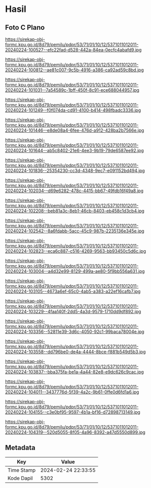 # Hasil

## Foto C Plano

https://sirekap-obj-formc.kpu.go.id/8d79/pemilu/pdpr/53/71/01/10/12/5371011012011-20240224-100527--efc22fad-d528-442a-84ea-0ecfc4abafd9.jpg

https://sirekap-obj-formc.kpu.go.id/8d79/pemilu/pdpr/53/71/01/10/12/5371011012011-20240224-100812--ae81c007-9c5b-4916-a386-ca92ad59c8bd.jpg

https://sirekap-obj-formc.kpu.go.id/8d79/pemilu/pdpr/53/71/01/10/12/5371011012011-20240224-101031--7a54589c-1bff-450f-8c91-ece688044957.jpg

https://sirekap-obj-formc.kpu.go.id/8d79/pemilu/pdpr/53/71/01/10/12/5371011012011-20240224-101249--f0f074da-cd91-4100-b414-498fbadc3336.jpg

https://sirekap-obj-formc.kpu.go.id/8d79/pemilu/pdpr/53/71/01/10/12/5371011012011-20240224-101446--e8de08a4-6fee-476d-a912-428ba2b7566e.jpg

https://sirekap-obj-formc.kpu.go.id/8d79/pemilu/pdpr/53/71/01/10/12/5371011012011-20240224-101644--ab5c8402-21e6-4ee3-9b19-79de6587ee92.jpg

https://sirekap-obj-formc.kpu.go.id/8d79/pemilu/pdpr/53/71/01/10/12/5371011012011-20240224-101836--25354230-cc3d-4348-9ec7-e091152bd494.jpg

https://sirekap-obj-formc.kpu.go.id/8d79/pemilu/pdpr/53/71/01/10/12/5371011012011-20240224-102034--d69e6282-478c-4415-bb67-49fdb16f49a8.jpg

https://sirekap-obj-formc.kpu.go.id/8d79/pemilu/pdpr/53/71/01/10/12/5371011012011-20240224-102208--beb81a3c-8eb1-46cb-8403-eb458c1d3cb4.jpg

https://sirekap-obj-formc.kpu.go.id/8d79/pemilu/pdpr/53/71/01/10/12/5371011012011-20240224-102542--8a6fdabb-5acc-45c9-987b-2235136e345e.jpg

https://sirekap-obj-formc.kpu.go.id/8d79/pemilu/pdpr/53/71/01/10/12/5371011012011-20240224-102823--eca6c887-c516-4269-9563-bb93450c5d6c.jpg

https://sirekap-obj-formc.kpu.go.id/8d79/pemilu/pdpr/53/71/01/10/12/5371011012011-20240224-103004--a4d32e99-8129-499a-ae80-5f9bb556a631.jpg

https://sirekap-obj-formc.kpu.go.id/8d79/pemilu/pdpr/53/71/01/10/12/5371011012011-20240224-103105--4673a6ef-65c0-4ab5-a383-a22ef16cafb7.jpg

https://sirekap-obj-formc.kpu.go.id/8d79/pemilu/pdpr/53/71/01/10/12/5371011012011-20240224-103229--4faa140f-2dd5-4a3d-9579-1710dd9df892.jpg

https://sirekap-obj-formc.kpu.go.id/8d79/pemilu/pdpr/53/71/01/10/12/5371011012011-20240224-103356--52811e39-3d6c-4050-92c1-99baca78004e.jpg

https://sirekap-obj-formc.kpu.go.id/8d79/pemilu/pdpr/53/71/01/10/12/5371011012011-20240224-103558--dd796be0-de4a-4444-8bce-f881b549d5b3.jpg

https://sirekap-obj-formc.kpu.go.id/8d79/pemilu/pdpr/53/71/01/10/12/5371011012011-20240224-103837--bba375fa-be1a-4a44-82e8-e9dc626c9cac.jpg

https://sirekap-obj-formc.kpu.go.id/8d79/pemilu/pdpr/53/71/01/10/12/5371011012011-20240224-104011--3437776d-5f39-4a2c-9b61-0ffe0d6fd1a6.jpg

https://sirekap-obj-formc.kpu.go.id/8d79/pemilu/pdpr/53/71/01/10/12/5371011012011-20240224-104155--c3e0bf95-9597-4b1a-bf16-d72898713149.jpg

https://sirekap-obj-formc.kpu.go.id/8d79/pemilu/pdpr/53/71/01/10/12/5371011012011-20240224-104319--520d5055-8f05-4a96-8392-a47d5550d899.jpg


## Metadata

| Key        | Value               |
| ---------- | ------------------- |
| Time Stamp | 2024-02-24 22:33:55 |
| Kode Dapil | 5302                |



